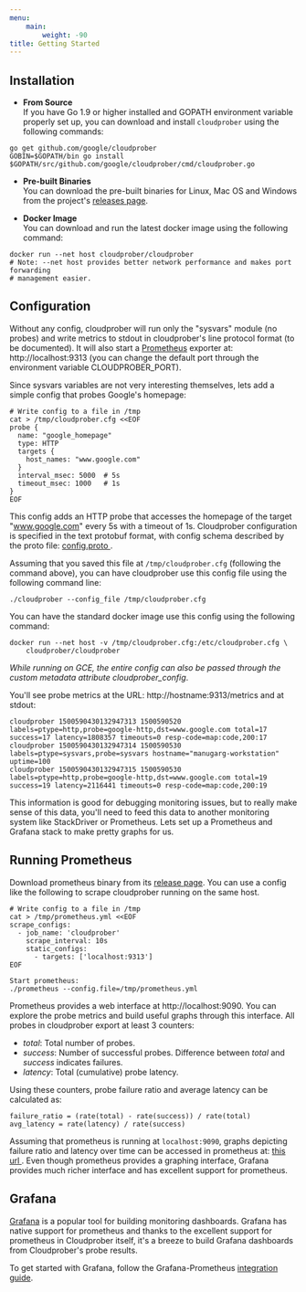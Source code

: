 ```yaml
---
menu:
    main:
        weight: -90
title: Getting Started
---
```


## Installation

* __From Source__\
If you have Go 1.9 or higher installed and GOPATH environment variable properly set up, you
can download and install `cloudprober` using the following commands:
```
go get github.com/google/cloudprober
GOBIN=$GOPATH/bin go install $GOPATH/src/github.com/google/cloudprober/cmd/cloudprober.go
```

* __Pre-built Binaries__\
You can download the pre-built binaries for Linux, Mac OS and Windows from the
project's [releases page](http://github.com/google/cloudprober/releases).

* __Docker Image__\
You can download and run the latest docker image using the following command:
```
docker run --net host cloudprober/cloudprober
# Note: --net host provides better network performance and makes port forwarding
# management easier.
```

## Configuration
Without any config, cloudprober will run only the "sysvars" module (no probes)
and write metrics to stdout in cloudprober's line protocol format (to be
documented). It will also start a [Prometheus](http://prometheus.io) exporter
at: http://localhost:9313 (you can change the default port through the
environment variable CLOUDPROBER_PORT).

Since sysvars variables are not very interesting themselves, lets add a simple
config that probes Google's homepage:

```shell
# Write config to a file in /tmp
cat > /tmp/cloudprober.cfg <<EOF
probe {
  name: "google_homepage"
  type: HTTP
  targets {
    host_names: "www.google.com"
  }
  interval_msec: 5000  # 5s
  timeout_msec: 1000   # 1s
}
EOF
```

This config adds an HTTP probe that accesses the homepage of the target
"www.google.com" every 5s with a timeout of 1s. Cloudprober configuration is
specified in the text protobuf format, with config schema described by the
proto file: [config.proto
](https://github.com/google/cloudprober/blob/master/config/proto/config.proto).

Assuming that you saved this file at `/tmp/cloudprober.cfg` (following the
command above), you can have cloudprober use this config file using the following command line:

```shell
./cloudprober --config_file /tmp/cloudprober.cfg
```

You can have the standard docker image use this config using the following
command:
```
docker run --net host -v /tmp/cloudprober.cfg:/etc/cloudprober.cfg \
    cloudprober/cloudprober
```

_While running on GCE, the entire config can also be passed through the custom
metadata attribute cloudprober\_config_.

You'll see probe metrics at the URL: http://hostname:9313/metrics and at
stdout:

```
cloudprober 1500590430132947313 1500590520 labels=ptype=http,probe=google-http,dst=www.google.com total=17 success=17 latency=1808357 timeouts=0 resp-code=map:code,200:17
cloudprober 1500590430132947314 1500590530 labels=ptype=sysvars,probe=sysvars hostname="manugarg-workstation" uptime=100
cloudprober 1500590430132947315 1500590530 labels=ptype=http,probe=google-http,dst=www.google.com total=19 success=19 latency=2116441 timeouts=0 resp-code=map:code,200:19
```

This information is good for debugging monitoring issues, but to really make
sense of this data, you'll need to feed this data to another monitoring system
like StackDriver or Prometheus. Lets set up a Prometheus and Grafana stack to
make pretty graphs for us.

## Running Prometheus

Download prometheus binary from its [release page](https://prometheus.io/download/). You can use a config like the following
to scrape cloudprober running on the same host.

```shell
# Write config to a file in /tmp
cat > /tmp/prometheus.yml <<EOF
scrape_configs:
  - job_name: 'cloudprober'
    scrape_interval: 10s
    static_configs:
      - targets: ['localhost:9313']
EOF

Start prometheus:
./prometheus --config.file=/tmp/prometheus.yml
```

Prometheus provides a web interface at http://localhost:9090. You can explore
the probe metrics and build useful graphs through this interface. All probes
in cloudprober export at least 3 counters:

*   _total_: Total number of probes.
*   _success_: Number of successful probes. Difference between _total_ and
			   _success_ indicates failures.
*   _latency_: Total (cumulative) probe latency.

Using these counters, probe failure ratio and average latency can be calculated
as:
```
failure_ratio = (rate(total) - rate(success)) / rate(total)
avg_latency = rate(latency) / rate(success)
```

Assuming that prometheus is running at `localhost:9090`, graphs depicting
failure ratio and latency over time can be accessed in prometheus at: [this url ](http://localhost:9090/graph?g0.range_input=1h&g0.expr=(rate(total%5B1m%5D)+-+rate(success%5B1m%5D))+%2F+rate(total%5B1m%5D)&g0.tab=0&g1.range_input=1h&g1.expr=rate(latency%5B1m%5D)+%2F+rate(success%5B1m%5D)+%2F+1000&g1.tab=0).
Even though prometheus provides a graphing interface, Grafana provides much
richer interface and has excellent support for prometheus.

## Grafana

[Grafana](https://grafana.com) is a popular tool for building monitoring
dashboards. Grafana has native support for prometheus and thanks to the 
excellent support for prometheus in Cloudprober itself, it's a breeze to build
Grafana dashboards from Cloudprober's probe results.

To get started with Grafana, follow the Grafana-Prometheus
[integration guide](https://prometheus.io/docs/visualization/grafana/).
